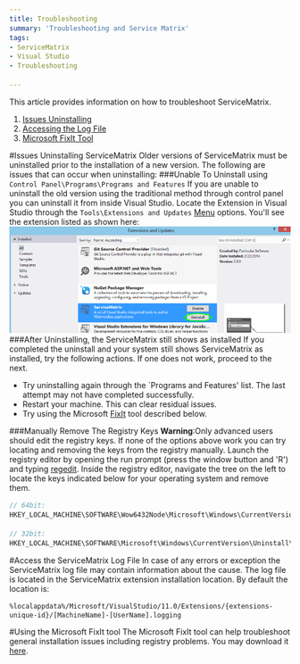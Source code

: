 ```yaml
---
title: Troubleshooting   
summary: 'Troubleshooting and Service Matrix'
tags:
- ServiceMatrix
- Visual Studio
- Troubleshooting

---
```


This article provides information on how to troubleshoot ServiceMatrix.

1.  [Issues Uninstalling](#issues-uninstalling-servicematrix)
2.  [Accessing the Log File](#access-the-servicematrix-log-file)
3.  [Microsoft FixIt Tool](#using-the-microsoft-fixit-tool)

#Issues Uninstalling ServiceMatrix
Older versions of ServiceMatrix must be uninstalled prior to the installation of a new version.  The following are issues that can occur when uninstalling:
###Unable To Uninstall using `Control Panel\Programs\Programs and Features`
If you are unable to uninstall the old version using the traditional method through control panel you can uninstall it from inside Visual Studio.  Locate the Extension in Visual Studio through the `Tools\Extensions and Updates` [Menu](images/servicematrix-vstudio-toolsmenu.png "Extensions Menu") options.  You'll see the extension listed as shown here:
![Uninstalling and Extension](images/servicematrix-vstudio-extensions-uninstall.png)
###After Uninstalling, the ServiceMatrix still shows as installed
If you completed the uninstall and your system still shows ServiceMatrix as installed, try the following actions.  If one does not work, proceed to the next.
- Try uninstalling again through the `Programs and Features' list.  The last attempt may not have completed successfully.  
- Restart your machine.  This can clear residual issues.
- Try using the Microsoft [FixIt](#using-the-microsoft-fixit-tool) tool described below. 

###Manually Remove The Registry Keys
**Warning**:Only advanced users should edit the registry keys.  If none of the options above work you can try locating and removing the keys from the registry manually. Launch the registry editor by opening the run prompt (press the window button and 'R') and typing [regedit](images/servicematrix-runregedit.png "Running Regedit").  Inside the registry editor, navigate the tree on the left to locate the keys indicated below for your operating system and remove them.
```C#
// 64bit:
HKEY_LOCAL_MACHINE\SOFTWARE\Wow6432Node\Microsoft\Windows\CurrentVersion\Uninstall\Particular Software ServiceMatrix 2.0.0

// 32bit:
HKEY_LOCAL_MACHINE\SOFTWARE\Microsoft\Windows\CurrentVersion\Uninstall\Particular Software ServiceMatrix 2.0.0
```
#Access the ServiceMatrix Log File
In case of any errors or exception the ServiceMatrix log file may contain information about the cause.  The log file is located in the ServiceMatrix extension installation location.  By default the location is:
```
%localappdata%/Microsoft/VisualStudio/11.0/Extensions/{extensions-unique-id}/[MachineName]-[UserName].logging
```

#Using the Microsoft FixIt tool
The Microsoft FixIt tool can help troubleshoot general installation issues including registry problems.  You may download it [here](servicematrix-vstudio-extensions-uninstall.png "Microsoft FixIt tool"). 


